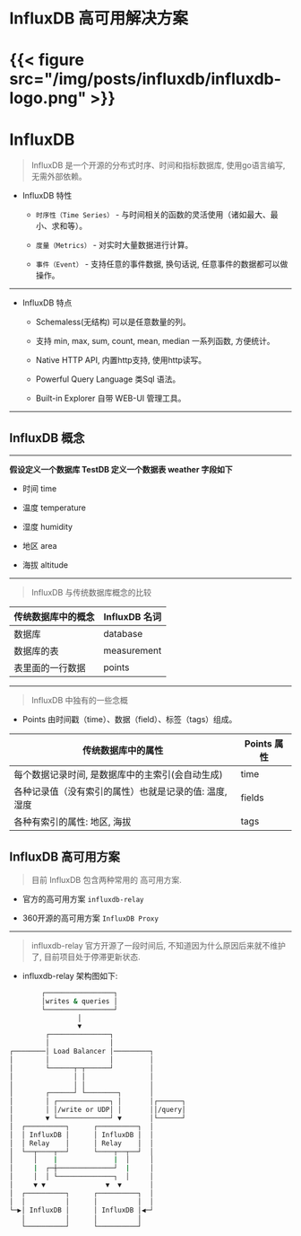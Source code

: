 # InfluxDB 高可用解决方案


# {{< figure src="/img/posts/influxdb/influxdb-logo.png" >}}


# InfluxDB

> InfluxDB 是一个开源的分布式时序、时间和指标数据库, 使用go语言编写, 无需外部依赖。

* InfluxDB 特性

  * `时序性（Time Series）` - 与时间相关的函数的灵活使用（诸如最大、最小、求和等）。

  * `度量（Metrics）` - 对实时大量数据进行计算。

  * `事件（Event）` - 支持任意的事件数据, 换句话说, 任意事件的数据都可以做操作。

---

* InfluxDB 特点

  * Schemaless(无结构) 可以是任意数量的列。

  * 支持 min, max, sum, count, mean, median 一系列函数, 方便统计。

  * Native HTTP API, 内置http支持, 使用http读写。

  * Powerful Query Language 类Sql 语法。

  * Built-in Explorer 自带 WEB-UI 管理工具。

---

## InfluxDB 概念


---

**假设定义一个数据库 TestDB 定义一个数据表 weather 字段如下**

* 时间 time

* 温度 temperature

* 湿度 humidity

* 地区 area

* 海拔 altitude

---

>  InfluxDB 与传统数据库概念的比较


|传统数据库中的概念 | InfluxDB 名词 | 
|      -          |      -        |
|   数据库         |  database     |
|  数据库的表      |  measurement  |
| 表里面的一行数据　|  points       |

---

> InfluxDB 中独有的一些念概

* Points 由时间戳（time）、数据（field）、标签（tags）组成。


| 传统数据库中的属性 | Points 属性 |
|        -         |      -      |
| 每个数据记录时间, 是数据库中的主索引(会自动生成) | time |
| 各种记录值（没有索引的属性）也就是记录的值: 温度, 湿度 | fields |
| 各种有索引的属性: 地区, 海拔 | tags |




## InfluxDB 高可用方案

> 目前 InfluxDB 包含两种常用的 高可用方案. 

* 官方的高可用方案 `influxdb-relay`

* 360开源的高可用方案 `InfluxDB Proxy`


---


> influxdb-relay 官方开源了一段时间后, 不知道因为什么原因后来就不维护了, 目前项目处于停滞更新状态.



* influxdb-relay 架构图如下:


```bash
        ┌─────────────────┐                 
        │writes & queries │                 
        └─────────────────┘                 
                 │                          
                 ▼                          
         ┌───────────────┐                  
         │               │                  
┌────────│ Load Balancer │─────────┐        
│        │               │         │        
│        └──────┬─┬──────┘         │        
│               │ │                │        
│               │ │                │        
│        ┌──────┘ └────────┐       │        
│        │ ┌─────────────┐ │       │┌──────┐
│        │ │/write or UDP│ │       ││/query│
│        ▼ └─────────────┘ ▼       │└──────┘
│  ┌──────────┐      ┌──────────┐  │        
│  │ InfluxDB │      │ InfluxDB │  │        
│  │ Relay    │      │ Relay    │  │        
│  └──┬────┬──┘      └────┬──┬──┘  │        
│     │    |              |  │     │        
│     |  ┌─┼──────────────┘  |     │        
│     │  │ └──────────────┐  │     │        
│     ▼ ▼               ▼  ▼       │        
│  ┌──────────┐      ┌──────────┐  │        
│  │          │      │          │  │        
└─▶│ InfluxDB │      │ InfluxDB │◀─┘        
   │          │      │          │           
   └──────────┘      └──────────┘           

```



